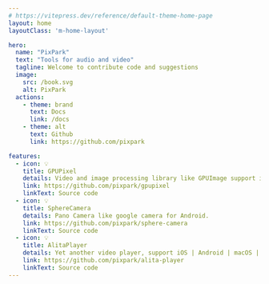 ```yaml
---
# https://vitepress.dev/reference/default-theme-home-page
layout: home
layoutClass: 'm-home-layout'

hero:
  name: "PixPark"
  text: "Tools for audio and video"
  tagline: Welcome to contribute code and suggestions
  image:
    src: /book.svg
    alt: PixPark
  actions:
    - theme: brand
      text: Docs
      link: /docs
    - theme: alt
      text: Github
      link: https://github.com/pixpark

features:
  - icon: 💡
    title: GPUPixel
    details: Video and image processing library like GPUImage support iOS | macOS | Android
    link: https://github.com/pixpark/gpupixel
    linkText: Source code
  - icon: 💡
    title: SphereCamera
    details: Pano Camera like google camera for Android.
    link: https://github.com/pixpark/sphere-camera
    linkText: Source code
  - icon: 💡
    title: AlitaPlayer
    details: Yet another video player, support iOS | Android | macOS | Win
    link: https://github.com/pixpark/alita-player
    linkText: Source code
---
```


<style>
.m-home-layout .image-src:hover {
  transform: translate(-50%, -50%) rotate(666turn);
  transition: transform 59s 1s cubic-bezier(0.3, 0, 0.8, 1);
}

.m-home-layout .details small {
  opacity: 0.8;
}

.m-home-layout .item:last-child .details {
  display: flex;
  justify-content: flex-end;
  align-items: end;
}
</style>